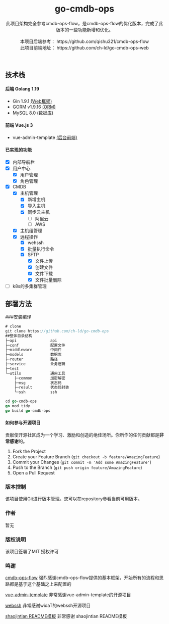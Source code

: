 

  <h1 align="center">go-cmdb-ops</h1>
  <p align="center">
 此项目架构完全参考cmdb-ops-flow，是cmdb-ops-flow的优化版本，完成了此版本的一些功能新增和优化。
    <br />
     <br />
    本项目后端参考： https://github.com/qishu321/cmdb-ops-flow
	<br />
	此项目前端地址： https://github.com/ch-ld/go-cmdb-ops-web

  </p>
    <br />

## 技术栈 

#### 后端 Golang 1.19

- Gin 1.9.1             [(Web框架)](https://gin-gonic.com/zh-cn/)
- GORM v1.9.16     [(ORM)](https://gorm.io/zh_CN/)
- MySQL 8.0             [(数据库)](https://www.mysql.com/)

#### 前端 Vue.js 3

- vue-admin-template                     [(后台前端)](http://panjiachen.github.io/vue-admin-template)

#### 已实现的功能
- [x] 内部导航栏
- [x] 用户中心
  - [x] 用户管理
  - [x] 角色管理
- [x] CMDB
  - [x] 主机管理
    - [x] 新增主机
    - [x] 导入主机
    - [x] 同步云主机
      - [ ] 阿里云
      - [ ] AWS
  - [x] 主机组管理
  - [x] 远程操作
    - [x] wehssh
    - [x] 批量执行命令
    - [x] SFTP
      - [x] 文件上传
      - [x] 创建文件
      - [x] 文件下载
      - [x] 文件批量删除
- [ ] k8s的多集群管理

## 部署方法

###安装编译

```go
# clone
git clone https://github.com/ch-ld/go-cmdb-ops
##整体目录结构
├─api               api
├─conf              配置文件
├─middleware        中间件
├─models            数据库
├─router            路径
├─service           业务逻辑
├─test
└─utils             通用工具
    ├─common        加密解密
    ├─msg           状态码
    ├─result        状态码封装
    └─ssh           ssh

cd go-cmdb-ops
go mod tidy
go build go-cmdb-ops
```


#### 如何参与开源项目

贡献使开源社区成为一个学习、激励和创造的绝佳场所。你所作的任何贡献都是**非常感谢**的。


1. Fork the Project
2. Create your Feature Branch (`git checkout -b feature/AmazingFeature`)
3. Commit your Changes (`git commit -m 'Add some AmazingFeature'`)
4. Push to the Branch (`git push origin feature/AmazingFeature`)
5. Open a Pull Request

### 版本控制

该项目使用Git进行版本管理。您可以在repository参看当前可用版本。

### 作者

暂无


### 版权说明

该项目签署了MIT 授权许可

### 鸣谢

[cmdb-ops-flow](https://github.com/qishu321/cmdb-ops-flow) 强烈感谢cmdb-ops-flow提供的基本框架，开始所有的流程和思路都是基于这个基础之上来配置的

[vue-admin-template](http://panjiachen.github.io/vue-admin-template) 非常感谢vue-admin-template的开源项目

[webssh](https://github.com/widaT/webssh)               非常感谢widaT的webssh开源项目

[shaojintian README模板](https://github.com/shaojintian/Best_README_template)  非常感谢 shaojintian README模板


